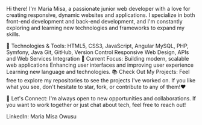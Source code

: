 Hi there! I'm Maria Misa, a passionate junior web developer with a love for creating responsive, dynamic websites and applications. I specialize in  both front-end development and back-end development, and I'm constantly exploring and learning new technologies and frameworks to expand my skills.

🔧 Technologies & Tools:
HTML5, CSS3, JavaScript, Angular 
MySQL, PHP, Symfony, Java
Git, GitHub, Version Control
Responsive Web Design,
APIs and Web Services Integration
🌱 Current Focus:
Building modern, scalable web applications
Enhancing user interfaces and improving user experience
Learning new language and technologies.
📚 Check Out My Projects:
Feel free to explore my repositories to see the projects I've worked on. If you like what you see, don't hesitate to star, fork, or contribute to any of them!❤️

🤝 Let's Connect:
I'm always open to new opportunities and collaborations. If you want to work together or just chat about tech, feel free to reach out!

LinkedIn: Maria Misa Owusu

